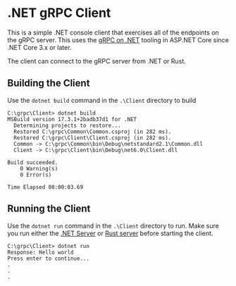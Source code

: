# .NET gRPC Client

This is a simple .NET console client that exercises all of the endpoints on the gRPC server. This uses the [gRPC on .NET](https://learn.microsoft.com/en-us/aspnet/core/grpc/) tooling in ASP.NET Core since .NET Core 3.x or later.

The client can connect to the gRPC server from .NET or Rust.

## Building the Client

Use the `dotnet build` command in the `.\Client` directory to build

``` console
C:\grpc\Client> dotnet build
MSBuild version 17.3.1+2badb37d1 for .NET
  Determining projects to restore...
  Restored C:\grpc\Common\Common.csproj (in 282 ms).
  Restored C:\grpc\Client\Client.csproj (in 282 ms).
  Common -> C:\grpc\Common\bin\Debug\netstandard2.1\Common.dll
  Client -> C:\grpc\Client\bin\Debug\net6.0\Client.dll

Build succeeded.
    0 Warning(s)
    0 Error(s)

Time Elapsed 00:00:03.69
```

## Running the Client

Use the `dotnet run` command in the `.\Client` directory to run. Make sure you run either the [.NET Server](../Server/readme.md) or [Rust server](../rust/readme.md) before starting the client.

``` console
C:\grpc\Client> dotnet run
Response: Hello world
Press enter to continue...
.
.
.

```
